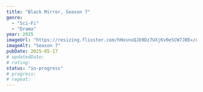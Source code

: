```yaml
---
title: "Black Mirror, Season 7"
genre:
  - "Sci-Fi"
  - "Drama"
year: 2025
imageUrl: "https://resizing.flixster.com/hHosnxQJb9Dz7UXjKv0eSCW7JBE=/ems.cHJkLWVtcy1hc3NldHMvdHZzZWFzb24vZGE0Y2Q3MmEtNDkwYi00MmQ3LWE5NmUtNzFiZDFlYjczMWI3LmpwZw=="
imageAlt: "Season 7"
pubDate: 2025-05-17
# updatedDate:
# rating:
status: "in-progress"
# progress:
# repeat:
---
```


